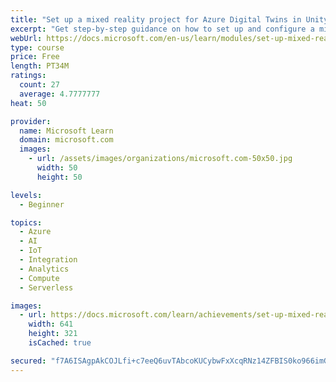 ```yaml
---
title: "Set up a mixed reality project for Azure Digital Twins in Unity"
excerpt: "Get step-by-step guidance on how to set up and configure a mixed reality project in Unity for HoloLens 2. Learn about the Azure Digital Twins and SignalR services and common use cases for the Azure platform in Mixed Reality."
webUrl: https://docs.microsoft.com/en-us/learn/modules/set-up-mixed-reality-azure-digital-twins-unity/
type: course
price: Free
length: PT34M
ratings:
  count: 27
  average: 4.7777777
heat: 50

provider:
  name: Microsoft Learn
  domain: microsoft.com
  images:
    - url: /assets/images/organizations/microsoft.com-50x50.jpg
      width: 50
      height: 50

levels:
  - Beginner

topics:
  - Azure
  - AI
  - IoT
  - Integration
  - Analytics
  - Compute
  - Serverless

images:
  - url: https://docs.microsoft.com/learn/achievements/set-up-mixed-reality-azure-digital-twins-unity-social.png
    width: 641
    height: 321
    isCached: true

secured: "f7A6ISAgpAkCOJLfi+c7eeQ6uvTAbcoKUCybwFxXcqRNz14ZFBIS0ko966imG1aY3ENFG/LYtM/vYN8+OmVx5xalaeFxGLaXXSelV4CjTgOg1Ug+XIexSDYmvmVAyG7ARiHdkkD4zAZxYpaJtpyLXPeaBYk6sArsagXUSXyjz7VAiKy8W/uAzxdXQqsVhUEqk8zotf1rQ6imCOL4Esz/Wy0HpZbhaabij8oV6ExAPrL/zOBLx0CqVwFPVd6CBYPHOuPK2sSll3ku+p4E1KGm7Tn43jEaAtAuk7mT08f6e+mbQjw7IOGyj1YQCRWuMNxnQdMdGUh1NhH4SMW8eRcwxWj9D6EGAVxoOTLFHX/7qDwF87IhQhoyEB+SBNDEDIagADQhvVuwOSJVNpC28AwnA6w0pLm8aSq0ZcFK7sd2Y14=;RDfpttEl6nFtEAdpM5S50g=="
---
```


